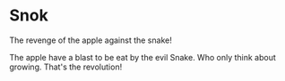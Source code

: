 # Snok
The revenge of the apple against the snake!

The apple have a blast to be eat by the evil Snake. Who only think about growing. That's the revolution!
